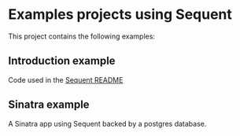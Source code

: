 # Examples projects using Sequent

This project contains the following examples:

## Introduction example
Code used in the [Sequent README](https://github.com/zilverline/sequent)

## Sinatra example
A Sinatra app using Sequent backed by a postgres database.
